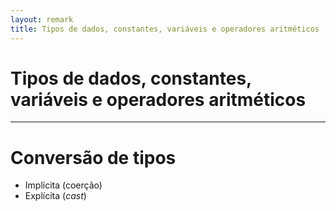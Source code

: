 ```yaml
---
layout: remark
title: Tipos de dados, constantes, variáveis e operadores aritméticos
---
```


<div>

# Tipos de dados, constantes, variáveis e operadores aritméticos

---

# Conversão de tipos

- Implícita (coerção)
- Explícita (*cast*)

</div>